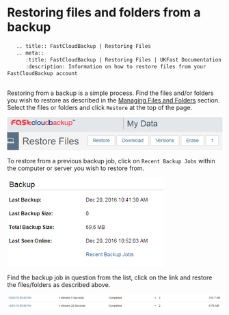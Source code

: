 # Restoring files and folders from a backup

```eval_rst
   .. title:: FastCloudBackup | Restoring Files
   .. meta::
      :title: FastCloudBackup | Restoring Files | UKFast Documentation
      :description: Information on how to restore files from your FastCloudBackup account
      
```

Restoring from a backup is a simple process.  Find the files and/or folders you wish to restore as described in the [Managing Files and Folders](/dr-ha/FASTcloudbackup/Managingfilesandfolders) section.  Select the files or folders and click `Restore` at the top of the page.

![file options](files/file_options.PNG)


To restore from a previous backup job, click on `Recent Backup Jobs` within the computer or server you wish to restore from.

![recent backup jobs](files/recent_backup_jobs.PNG)

Find the backup job in question from the list, click on the link and restore the files/folders as described above.

![recent jobs](files/recent_jobs.PNG)
